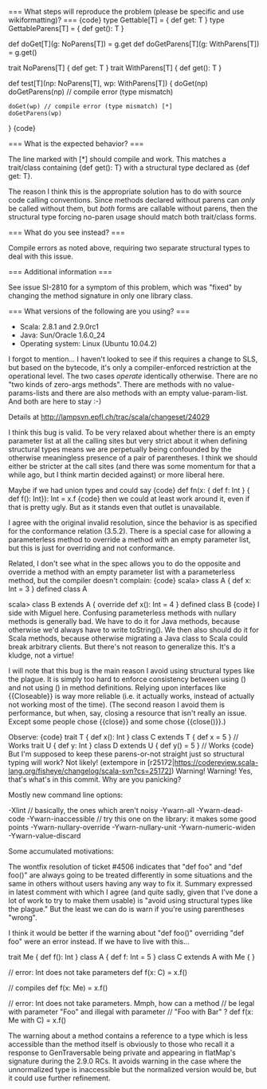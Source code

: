 === What steps will reproduce the problem (please be specific and use wikiformatting)? ===
{code}
  type Gettable[T] = { def get: T }
  type GettableParens[T] = { def get(): T }

  def doGet[T](g: NoParens[T]) = g.get
  def doGetParens[T](g: WithParens[T]) = g.get()

  trait NoParens[T] { def get: T }
  trait WithParens[T] { def get(): T }

  def test[T](np: NoParens[T], wp: WithParens[T]) {
    doGet(np)
    doGetParens(np) // compile error (type mismatch)

    doGet(wp) // compile error (type mismatch) [*]
    doGetParens(wp)
  }
{code} 

=== What is the expected behavior? ===

The line marked with [*] should compile and work. This matches a trait/class containing {def get(): T} with a structural type declared as {def get: T}.

The reason I think this is the appropriate solution has to do with source code calling conventions. Since methods declared without parens can _only_ be called without them, but _both_ forms are callable without parens, then the structural type forcing no-paren usage should match both trait/class forms.

=== What do you see instead? ===

Compile errors as noted above, requiring two separate structural types to deal with this issue.

=== Additional information ===

See issue SI-2810 for a symptom of this problem, which was "fixed" by changing the method signature in only one library class.

=== What versions of the following are you using? ===

  - Scala: 2.8.1 and 2.9.0rc1
  - Java: Sun/Oracle 1.6.0_24
  - Operating system: Linux (Ubuntu 10.04.2)

I forgot to mention... I haven't looked to see if this requires a change to SLS, but based on the bytecode, it's only a compiler-enforced restriction at the operational level. The two cases _operate_ identically otherwise.
There are no "two kinds of zero-args methods". There are methods with no value-params-lists and there are also methods with an empty value-param-list. And both are here to stay :-) 

Details at http://lampsvn.epfl.ch/trac/scala/changeset/24029


I think this bug is valid.  To be very relaxed about whether there is an empty parameter list at all the calling sites but very strict about it when defining structural types means we are perpetually being confounded by the otherwise meaningless presence of a pair of parentheses.  I think we should either be stricter at the call sites (and there was some momentum for that a while ago, but I think martin decided against) or more liberal here.

Maybe if we had union types and could say
{code}
def fn(x: { def f: Int } <or> { def f(): Int}): Int = x.f
{code}
then we could at least work around it, even if that is pretty ugly.  But as it stands even that outlet is unavailable.

I agree with the original invalid resolution, since the behavior is as specified for the conformance relation (3.5.2).  There is a special case for allowing a parameterless method to override a method with an empty parameter list, but this is just for overriding and not conformance.

Related, I don't see what in the spec allows you to do the opposite and override a method with an empty parameter list with a parameterless method, but the compiler doesn't complain:
{code}
scala> class A { def x: Int = 3 }
defined class A

scala> class B extends A { override def x(): Int = 4 }
defined class B
{code}
I side with Miguel here. Confusing parameterless methods with nullary methods is generally bad. We have to do it for Java methods, because otherwise we'd always have to write toString(). We then also should do it for Scala methods, because otherwise migrating a Java class to Scala could break arbitrary clients. But there's not reason to generalize this. It's a kludge, not a virtue!

I will note that this bug is the main reason I avoid using structural types like the plague.  It is simply too hard to enforce consistency between using () and not using () in method definitions.  Relying upon interfaces like {{Closeable}} is way more reliable (i.e. it actually works, instead of actually not working most of the time).  (The second reason I avoid them is performance, but when, say, closing a resource that isn't really an issue.  Except some people chose {{close}} and some chose {{close()}}.)

Observe:
{code}
trait T { def x(): Int }
class C extends T { def x = 5 }   // Works
trait U { def y: Int }
class D extends U { def y() = 5 } // Works
{code}
But I'm supposed to keep these parens-or-not straight just so structural typing will work?  Not likely!
(extempore in [r25172|https://codereview.scala-lang.org/fisheye/changelog/scala-svn?cs=25172]) Warning! Warning! Yes, that's what's in this commit.
Why are you panicking?

Mostly new command line options:

  -Xlint                  // basically, the ones which aren't noisy
  -Ywarn-all
  -Ywarn-dead-code
  -Ywarn-inaccessible     // try this one on the library: it makes some good points
  -Ywarn-nullary-override
  -Ywarn-nullary-unit
  -Ywarn-numeric-widen
  -Ywarn-value-discard

Some accumulated motivations:

The wontfix resolution of ticket #4506 indicates that "def foo" and "def
foo()" are always going to be treated differently in some situations
and the same in others without users having any way to fix it. Summary
expressed in latest comment with which I agree (and quite sadly, given
that I've done a lot of work to try to make them usable) is "avoid using
structural types like the plague." But the least we can do is warn if
you're using parentheses "wrong".

I think it would be better if the warning about "def foo()" overriding
"def foo" were an error instead.  If we have to live with this...

  trait Me { def f(): Int }
  class A { def f: Int = 5 }
  class C extends A with Me { }

  // error: Int does not take parameters
  def f(x: C) = x.f()

  // compiles
  def f(x: Me) = x.f()

  // error: Int does not take parameters.  Mmph, how can a method
  // be legal with parameter "Foo" and illegal with parameter
  // "Foo with Bar" ?
  def f(x: Me with C) = x.f()

The warning about a method contains a reference to a type which is less
accessible than the method itself is obviously to those who recall it
a response to GenTraversable being private and appearing in flatMap's
signature during the 2.9.0 RCs. It avoids warning in the case where the
unnormalized type is inaccessible but the normalized version would be,
but it could use further refinement.
